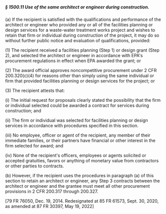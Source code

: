 ##### § 1500.11 Use of the same architect or engineer during construction. #####

(a) If the recipient is satisfied with the qualifications and performance of the architect or engineer who provided any or all of the facilities planning or design services for a waste-water treatment works project and wishes to retain that firm or individual during construction of the project, it may do so without further public notice and evaluation of qualifications, provided:

(1) The recipient received a facilities planning (Step 1) or design grant (Step 2), and selected the architect or engineer in accordance with EPA's procurement regulations in effect when EPA awarded the grant; or

(2) The award official approves noncompetitive procurement under 2 CFR 200.320(c)(4) for reasons other than simply using the same individual or firm that provided facilities planning or design services for the project; or

(3) The recipient attests that:

(i) The initial request for proposals clearly stated the possibility that the firm or individual selected could be awarded a contract for services during construction; and

(ii) The firm or individual was selected for facilities planning or design services in accordance with procedures specified in this section.

(iii) No employee, officer or agent of the recipient, any member of their immediate families, or their partners have financial or other interest in the firm selected for award; and

(iv) None of the recipient's officers, employees or agents solicited or accepted gratuities, favors or anything of monetary value from contractors or other parties to contracts.

(b) However, if the recipient uses the procedures in paragraph (a) of this section to retain an architect or engineer, any Step 3 contracts between the architect or engineer and the grantee must meet all other procurement provisions in 2 CFR 200.317 through 200.327.

[79 FR 76050, Dec. 19, 2014. Redesignated at 85 FR 61573, Sept. 30, 2020, as amended at 87 FR 30397, May 19, 2022]
